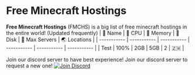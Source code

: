 # Free Minecraft Hostings
**Free Minecraft Hostings** (FMCHS) is a big list of free minecraft hostings in the entire world! (Updated frequently)
| 👀 Name | 💪 CPU | 🧠 Memory | 💼 Disk | 🎩 Max Servers | 🌏 Locations |
| ----------- | ----------- | ----------- | ----------- | ----------- | ----------- |
| Test | 100% | 2GB | 5GB | 2 | 🇿🇼 |

Join our discord server to have best experience!
Join our discord server to request a new one!
[![Join Discord](https://miro.medium.com/v2/resize:fit:800/1*_AsB_hCguMYC-wEG2Bidmw.png)](https://discord.gg/9NMhteWZYc)